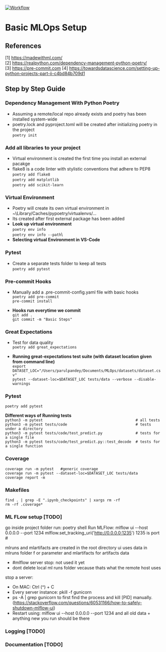 [![Workflow](https://github.com/pparul/MLOps/actions/workflows/workloads.yaml/badge.svg)](https://github.com/pparul/MLOps/actions/workflows/workloads.yaml)

# Basic MLOps Setup

## References
[1] https://madewithml.com/ \
[2] https://realpython.com/dependency-management-python-poetry/ \
[3] https://pre-commit.com
[4] https://towardsdatascience.com/setting-up-python-projects-part-ii-c4bd84b709d1


## Step by Step Guide

### Dependency Management With Python Poetry
- Assuming a remote/local repo already exists and poetry has been installed system-wide
- poetry.lock and pyproject.toml will be created after initializing poetry in the project\
    `poetry init`

### Add all libraries to your project
- Virtual environment is created the first time you install an external pacakge
- flake8  is a code linter with stylistic conventions that adhere to PEP8
    `poetry add flake8`\
    `poetry add matplotlib`\
    `poetry add scikit-learn`

### Virtual Environment
- Poetry will create its own virtual environment in ~\Library/Caches/pypoetry/virtualenvs/<nameoffolder>...
- Its created after first external package has been added
- **Look up virtual environment**\
    `poetry env info`\
    `poetry env info --path`\
- **Selecting virtual Environment in VS-Code**


### Pytest
- Create a separate tests folder to keep all tests\
    `poetry add pytest`


### Pre-commit Hooks
- Manually add a .pre-commit-config.yaml file with basic hooks\
    `poetry add pre-commit` \
    `pre-commit install`

- **Hooks run everytime we commit**\
    `git add .` \
    `git commit -m "Basic Steps"`

### Great Expectations
- Test for data quality\
    `poetry add great_expectations`

- **Running great-expectations test suite (with dataset location given from command line)**\
`export DATASET_LOC="/Users/parulpandey/Documents/MLOps/datasets/dataset.csv"`\
`pytest --dataset-loc=$DATASET_LOC tests/data --verbose --disable-warnings`

### Pytest
`poetry add pytest`

**Different ways of Running tests**\
`python3 -m pytest                                          # all tests` \
`python3 -m pytest tests/code                               # tests under a directory` \
`python3 -m pytest tests/code/test_predict.py               # tests for a single file` \
`python3 -m pytest tests/code/test_predict.py::test_decode  # tests for a single function`

### Coverage
`coverage run -m pytest   #generic coverage`      \
`coverage run -m pytest --dataset-loc=$DATASET_LOC tests/data`\
`coverage report -m`

### Makefiles
`find . | grep -E ".ipynb_checkpoints" | xargs rm -rf` \
`rm -rf .coverage*`

### ML FLow setup [TODO]

go inside project folder
run: poetry shell
Run MLFlow: mlflow ui --host 0.0.0.0 --port 1234
mlflow.set_tracking_uri('http://0.0.0.0:1235')
1235 is port #

mlruns and mlartifacts are created in the root directory
ui uses data in mlruns folder f or parameter  and mlartifacts for artifacts data
- #mlflow server stop: not used it yet
- dont delete local ml runs folder vecause thats what the remote host uses

stop a server:
- On MAC: Ctrl (^)  + C
- Every server instance: pkill -f gunicorn
- ps -A | grep gunicorn to first find the process and kill [PID] manually. (https://stackoverflow.com/questions/60531166/how-to-safely-shutdown-mlflow-ui)
- Restart using: mlflow ui --host 0.0.0.0 --port 1234 and all old data + anything new you run should be there


### Logging [TODO]

### Documentation [TODO]
